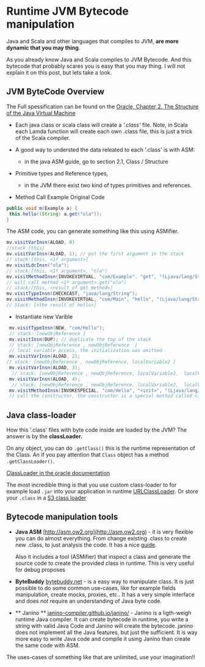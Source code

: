 # Runtime JVM Bytecode manipulation

Java and Scala and other languages that compiles to JVM, **are more dynamic that you may thing**.

As you already know Java and Scala compiles to JVM Bytecode. And this bytecode that probably scares you
is easy that you may thing. I will not explain it on this post, but lets take a look.

## JVM ByteCode Overview    

The Full spessification can be found on the [Oracle, Chapter 2. The Structure of the Java Virtual Machine](https://docs.oracle.com/javase/specs/jvms/se8/html/)

 - Each java class or scala class will create a *'.class'* file.
   Note, in Scala each Lamda function will create  each own .class file, this is just a trick of the Scala compiler.
 - A good way to understed the data releated to each '.class' is with ASM:
     - in the java ASM guide, go to section 2.1, Class / Structure  
 - Primitive types and Reference types,
      - in the JVM there exist two kind of types primitives and references.

 - Method Call Example
  Original Code
~~~~java
public void m(Example a) {
 this.hello((String) a.get("ola"));
}
~~~~
  The ASM code, you can generate something like this using ASMifier.
~~~~scala
mv.visitVarInsn(ALOAD, 0)
//stack [this]
mv.visitVarInsn(ALOAD, 1); // put the first argument in the stack
// stack:[this, <1º argument>]
mv.visitLdcInsn("ola");
// stack:[this, <1º argument>, "ola"]
mv.visitMethodInsn(INVOKEVIRTUAL, "com/Example", "get", "(Ljava/lang/String;)Ljava/lang/Object;", false);
// will call method <1º argument>.get("ola")
// stack:[this, <result of get method>]
mv.visitTypeInsn(CHECKCAST, "java/lang/String");
mv.visitMethodInsn(INVOKEVIRTUAL, "com/Main", "hello", "(Ljava/lang/String;)Ljava/lang/String;", false);
// Stack: [<the result of hello>]
~~~~

 - Instantiate new Varible
~~~~scala
 mv.visitTypeInsn(NEW, "com/Hello");
 // stack: [newObjReference ]
 mv.visitInsn(DUP); // duplicate the top of the stack
 // stack: [newObjReference , newObjReference  ]
 // local variable access, the initialization was omitted
 mv.visitVarInsn(ALOAD, 2);
// stack: [newObjReference , newObjReference, localVariable2 ]
 mv.visitVarInsn(ALOAD, 3);
  // stack: [newObjReference , newObjReference, localVariable2,  localVariable3 ]
 mv.visitVarInsn(ALOAD, 4);
  // stack: [newObjReference , newObjReference, localVariable2,  localVariable3, localVariable4 ]
 mv.visitMethodInsn(INVOKESPECIAL, "com/Hello", "<init>", "(Ljava/lang/String;Ljava/lang/String;Ljava/lang/String;)V", false);
 // call the constructor, the constructor is a special method called <init>
~~~~

## Java class-loader

How this '.class' files with byte code inside are loaded by the JVM? The answer is by the **classLoader.**

On any object, you can do `.getClass()` this is the runtime representation of the Class. An if you pay attention that `Class` object has a method `.getClassLoader()`.

[ClassLoader in the oracle documentation](https://docs.oracle.com/javase/7/docs/api/java/lang/ClassLoader.html)

The most incredible thing is that you use custom class-loader to for example load `.jar` into your application in runtime [URLClassLoader](https://docs.oracle.com/javase/7/docs/api/java/net/URLClassLoader.html">uriClassLoader). Or store your `.class` in a [S3 class loader](https://github.com/RGBz/aws-s3-class-loader)

## Bytecode manipulation tools    

 - **Java ASM** [http://asm.ow2.org](http://asm.ow2.org) - it is very flexible you can do almost everything.
   From change existing .class to create new .class, to just analysis the code.
   It has a nice [guide](http://download.forge.objectweb.org/asm/asm4-guide.pdf).

   Also it includes a tool (ASMifier) that inspect a class and generate the source
   code to create the provided class in runtime. This is very useful for debug proposes

 - **ByteBuddy** [bytebuddy.net](http://bytebuddy.net/#/) - is a easy way to manipulate class.
    It is just possible to do some common use-cases, like for example fields manipulation, create mocks, proxies, etc..
    It has a very simple interface and does not require an understanding of Java byte code.

 - ** Janino ** [janino-compiler.github.io/janino/](http://janino-compiler.github.io/janino/) - Janino is a ligth-weigh runtime Java compiler. It can create bytecode in runtime, you write a string with valid Java Code and Janino will create the bytecode.
  janino does not implement all the Java features, but just the sufficient.
  It is way more easy to write Java code and compile it using Janino than create the same code with ASM.

  The uses-cases of something like that are unlimited, use your imagination!!  
